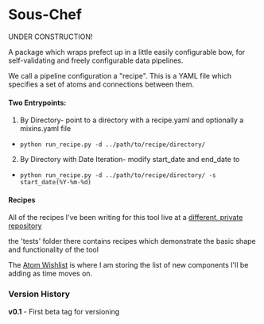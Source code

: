 # Sous-Chef

UNDER CONSTRUCTION! 

A package which wraps prefect up in a little easily configurable bow, for self-validating and freely configurable data pipelines.

We call a pipeline configuration a "recipe". This is a YAML file which specifies a set of atoms and connections between them. 

#### Two Entrypoints:

1. By Directory- point to a directory with a recipe.yaml and optionally a mixins.yaml file
- `python run_recipe.py -d ../path/to/recipe/directory/`

2. By Directory with Date Iteration- modify start_date and end_date to 
- `python run_recipe.py -d ../path/to/recipe/directory/ -s start_date(%Y-%m-%d)`

#### Recipes

All of the recipes I've been writing for this tool live at a [different, private repository](https://github.com/mediacloud/sous-chef-recipes)

the 'tests' folder there contains recipes which demonstrate the basic shape and functionality of the tool 

The [Atom Wishlist](Atom_Wishlist.md) is where I am storing the list of new components I'll be adding as time moves on.

### Version History

__v0.1__ - First beta tag for versioning


